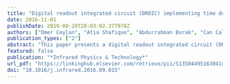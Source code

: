 ```yaml
---
title: "Digital readout integrated circuit (DROIC) implementing time delay and integration (TDI) for scanning type infrared focal plane arrays (IRFPAs)"
date: 2016-11-01
publishDate: 2019-08-20T20:03:02.377078Z
authors: ["Omer Ceylan", "Atia Shafique", "Abdurrahman Burak", "Can Caliskan", "Melik Yazici", "Shahbaz Abbasi", "Arman Galioglu", "Huseyin Kayahan", "Yasar Gurbuz"]
publication_types: ["2"]
abstract: "This paper presents a digital readout integrated circuit (DROIC) implementing time delay and integration (TDI) for scanning type infrared focal plane arrays (IRFPAs) with a charge handling capacity of 44.8 Me− while achieving quantization noise of 198 e− and power consumption of 14.35 mW. Conventional pulse frequency modulation (PFM) method is supported by a single slope ramp ADC technique to have a very low quantization noise together with a low power consumption. The proposed digital TDI ROIC converts the photocurrent into digital domain in two phases; in the first phase, most significant bits (MSBs) are generated by the conventional PFM technique in the charge domain, while in the second phase least significant bits (LSBs) are generated by a single slope ramp ADC in the time domain. A 90 × 8 prototype has been fabricated and verified, showing a significantly improved signal-to-noise ratio (SNR) of 51 dB for low illumination levels (280,000 collected electrons), which is attributed to the TDI implementation method and very low quantization noise due to the single slope ADC implemented for LSBs. Proposed digital TDI ROIC proves the benefit of digital readouts for scanning arrays enabling smaller pixel pitches, better SNR for the low illumination levels and lower power consumption compared to analog TDI readouts for scanning arrays."
featured: false
publication: "*Infrared Physics & Technology*"
url_pdf: "https://linkinghub.elsevier.com/retrieve/pii/S1350449516304145"
doi: "10.1016/j.infrared.2016.09.015"
---
```



